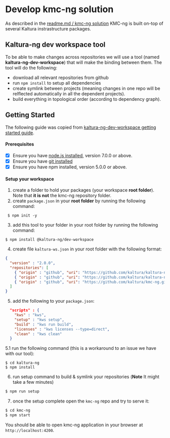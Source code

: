 # Develop kmc-ng solution
As described in the [readme.md / kmc-ng solution](../README.md#kmc-ng-solution) KMC-ng is built on-top of several Kaltura instrastructure packages.
 
## Kaltura-ng dev workspace tool
To be able to make changes across repositories we will use a tool (named **kaltura-ng-dev-workspace**) that will make the binding between them. The tool will do the following:
 - download all relevant repositories from github
 - run `npm install` to setup all dependencies
 - create symlink between projects (meaning changes in one repo will be relflected automatically in all the dependent projects).
 - build everything in topological order (according to dependency graph).
 
 ## Getting Started
 The following guide was copied from [kaltura-ng-dev-workspace getting started guide](https://github.com/kaltura/kaltura-ng-dev-workspace#getting-started).
 
 #### Prerequisites
 
 - [x] Ensure you have [node.js installed](https://nodejs.org/en/download/current/), version 7.0.0 or above. 
 - [x] Ensure you have [git installed](https://git-for-windows.github.io/) 
 - [x] Ensure you have npm installed, version 5.0.0 or above.
 
 #### Setup your workspace
 1. create a folder to hold your packages (your workspace **root folder**). Note that **it is not** the kmc-ng repository folder.
 2. create `package.json` in your **root folder**  by running the following command:
 ```
  $ npm init -y
  ```
 3. add this tool to your folder in your root folder by running the following command:
 ```
 $ npm install @kaltura-ng/dev-workspace
 ```
 
 4. create file `kaltura-ws.json` in your root folder with the following format:
 
 ```json
 {
   "version" : "2.0.0",
   "repositories": [
     { "origin" : "github", "uri": "https://github.com/kaltura/kaltura-ng.git"},
     { "origin" : "github", "uri": "https://github.com/kaltura/kaltura-ng-mc-theme.git"},
     { "origin" : "github", "uri": "https://github.com/kaltura/kmc-ng.git"}
   ]
 }
 ```
   
 5. add the following to your `package.json`:
 ```json
   "scripts" : {
     "kws" : "kws",
     "setup" : "kws setup",
     "build" : "kws run build",
     "licenses" : "kws licenses --type=direct",
     "clean" : "kws clean"
   }
 ```
 
 5.1 run the following command (this is a workaround to an issue we have with our tool):
 ```
 $ cd kaltura-ng
 $ npm install
 ```
 
 6. run setup command to build & symlink your repositories (**Note** It might take a few minutes)
 ```bash
 $ npm run setup
 ```

7. once the setup complete open the `kmc-ng` repo and try to serve it:
 ```bash
$ cd kmc-ng
$ npm start
```

You should be able to open kmc-ng application in your browser at `http://localhost:4200`.

